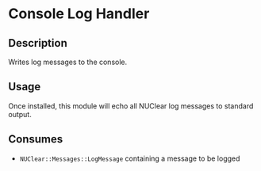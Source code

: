 Console Log Handler
===================

## Description

Writes log messages to the console.

## Usage

Once installed, this module will echo all NUClear log messages to standard output.

## Consumes

* `NUClear::Messages::LogMessage` containing a message to be logged

